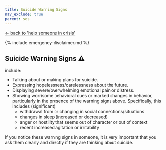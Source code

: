```yaml
---
title: Suicide Warning Signs
nav_exclude: true
parent: sos
---
```

[← back to 'help someone in crisis'](/help-someone)

{% include emergency-disclaimer.md %}

## Suicide Warning Signs ⚠️

include:
- Talking about or making plans for suicide.
- Expressing hopelessness/carelessness about the future.
- Displaying severe/overwhelming emotional pain or distress.
- Showing worrisome behavioral cues or marked changes in behavior, particularly in the presence of the warning signs above. Specifically, this includes (significant)
	- withdrawal from or changing in social connections/situations
	- changes in sleep (increased or decreased)
	- anger or hostility that seems out of character or out of context
	- recent increased agitation or irritability

If you notice these warning signs in someone, it is very important that you ask them clearly and directly if they are thinking about suicide.